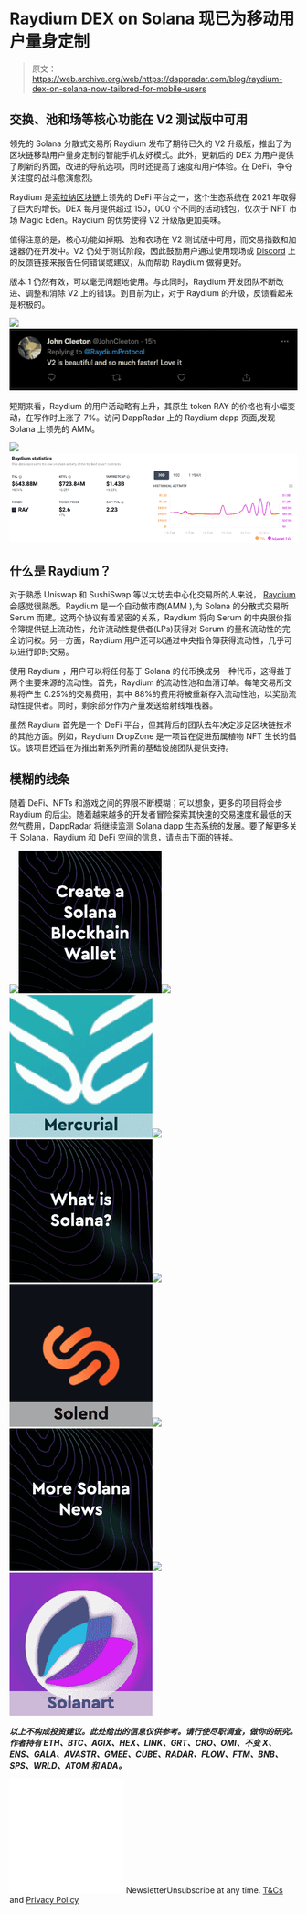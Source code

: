 # Raydium DEX on Solana 现已为移动用户量身定制

> 原文：<https://web.archive.org/web/https://dappradar.com/blog/raydium-dex-on-solana-now-tailored-for-mobile-users>

## 交换、池和场等核心功能在 V2 测试版中可用

领先的 Solana 分散式交易所 Raydium 发布了期待已久的 V2 升级版，推出了为区块链移动用户量身定制的智能手机友好模式。此外，更新后的 DEX 为用户提供了刷新的界面，改进的导航选项，同时还提高了速度和用户体验。在 DeFi，争夺关注度的战斗愈演愈烈。

Raydium 是[索拉纳区块链](https://web.archive.org/web/20221207005118/https://dappradar.com/rankings/protocol/solana)上领先的 DeFi 平台之一，这个生态系统在 2021 年取得了巨大的增长。DEX 每月提供超过 150，000 个不同的活动钱包，仅次于 NFT 市场 Magic Eden。Raydium 的优势使得 V2 升级版更加美味。

值得注意的是，核心功能如掉期、池和农场在 V2 测试版中可用，而交易指数和加速器仍在开发中。V2 仍处于测试阶段，因此鼓励用户通过使用现场或 [Discord](https://web.archive.org/web/20221207005118/https://discord.gg/raydium) 上的反馈链接来报告任何错误或建议，从而帮助 Raydium 做得更好。

版本 1 仍然有效，可以毫无问题地使用。与此同时，Raydium 开发团队不断改进、调整和消除 V2 上的错误。到目前为止，对于 Raydium 的升级，反馈看起来是积极的。

![](img/c1b60788f6be1cea83d2dc5b9e4cdb52.png)![](img/a03aa9f22b2da3f6533f4ab6a45a93d6.png)

短期来看，Raydium 的用户活动略有上升，其原生 token RAY 的价格也有小幅变动，在写作时上涨了 7%。访问 DappRadar 上的 Raydium dapp 页面,发现 Solana 上领先的 AMM。

![](img/eaa6b9e7eab440bae7d39941c07f4b0b.png)![](img/8fa31c84d7dfcf6b75923b5595876057.png)

## 什么是 Raydium？

对于熟悉 Uniswap 和 SushiSwap 等以太坊去中心化交易所的人来说， [Raydium](/web/20221207005118/https://dappradar.com/blog/raydium-on-solana-surpasses-100-000-active-wallets-per-week/) 会感觉很熟悉。Raydium 是一个自动做市商(AMM ),为 Solana 的分散式交易所 Serum 而建。这两个协议有着紧密的关系，Raydium 将向 Serum 的中央限价指令簿提供链上流动性，允许流动性提供者(LPs)获得对 Serum 的量和流动性的完全访问权。另一方面，Raydium 用户还可以通过中央指令簿获得流动性，几乎可以进行即时交易。

使用 Raydium ，用户可以将任何基于 Solana 的代币换成另一种代币，这得益于两个主要来源的流动性。首先，Raydium 的流动性池和血清订单。每笔交易所交易将产生 0.25%的交易费用，其中 88%的费用将被重新存入流动性池，以奖励流动性提供者。同时，剩余部分作为产量发送给射线堆栈器。

虽然 Raydium 首先是一个 DeFi 平台，但其背后的团队去年决定涉足区块链技术的其他方面。例如，Raydium DropZone 是一项旨在促进茄属植物 NFT 生长的倡议。该项目还旨在为推出新系列所需的基础设施团队提供支持。

## 模糊的线条

随着 DeFi、NFTs 和游戏之间的界限不断模糊；可以想象，更多的项目将会步 Raydium 的后尘。随着越来越多的开发者冒险探索其快速的交易速度和最低的天然气费用，DappRadar 将继续监测 Solana dapp 生态系统的发展。要了解更多关于 Solana，Raydium 和 DeFi 空间的信息，请点击下面的链接。

[](https://web.archive.org/web/20221207005118/https://dappradar.com/blog/how-to-set-up-a-solana-blockchain-wallet)[![](img/87befc4a1e42119d30e207f259589417.png)<picture>![](img/03132795957ff83340502e62d7c7187e.png)</picture>](https://web.archive.org/web/20221207005118/https://dappradar.com/blog/how-to-set-up-a-solana-blockchain-wallet)[](https://web.archive.org/web/20221207005118/https://dappradar.com/solana/defi/mercurial)[![](img/87befc4a1e42119d30e207f259589417.png)<picture>![](img/061bf832479d0a5f0e2b49778c3f25e0.png)</picture>](https://web.archive.org/web/20221207005118/https://dappradar.com/solana/defi/mercurial)[](https://web.archive.org/web/20221207005118/https://dappradar.com/blog/what-is-solana)[![](img/87befc4a1e42119d30e207f259589417.png)<picture>![](img/1b4819d270526a07581e2877751403c0.png)</picture>](https://web.archive.org/web/20221207005118/https://dappradar.com/blog/what-is-solana)[](https://web.archive.org/web/20221207005118/https://dappradar.com/solana/defi/solend)[![](img/87befc4a1e42119d30e207f259589417.png)<picture>![](img/72e85216df26818b2f652b91df13707a.png)</picture>](https://web.archive.org/web/20221207005118/https://dappradar.com/solana/defi/solend)[](https://web.archive.org/web/20221207005118/https://dappradar.com/blog/tag/solana)[![](img/87befc4a1e42119d30e207f259589417.png)<picture>![](img/a5d2bc2dc6159830de838e841b6ea24a.png)</picture>](https://web.archive.org/web/20221207005118/https://dappradar.com/blog/tag/solana)[](https://web.archive.org/web/20221207005118/https://dappradar.com/solana/marketplaces/solanart)[![](img/87befc4a1e42119d30e207f259589417.png)<picture>![](img/62ff71188592f7a69320c7511f1370d2.png)</picture>](https://web.archive.org/web/20221207005118/https://dappradar.com/solana/marketplaces/solanart)

***以上不构成投资建议。此处给出的信息仅供参考。请行使尽职调查，做你的研究。作者持有 ETH、BTC、AGIX、HEX、LINK、GRT、CRO、OMI、不变 X、ENS、GALA、AVASTR、GMEE、CUBE、RADAR、FLOW、FTM、BNB、SPS、WRLD、ATOM 和 ADA。***

![](img/6d5a4a2d609c56e1a5771717e54ba759.png) NewsletterUnsubscribe at any time. [T&Cs](https://web.archive.org/web/20221207005118/https://dappradar.com/terms) and [Privacy Policy](https://web.archive.org/web/20221207005118/https://dappradar.com/privacy-policy)